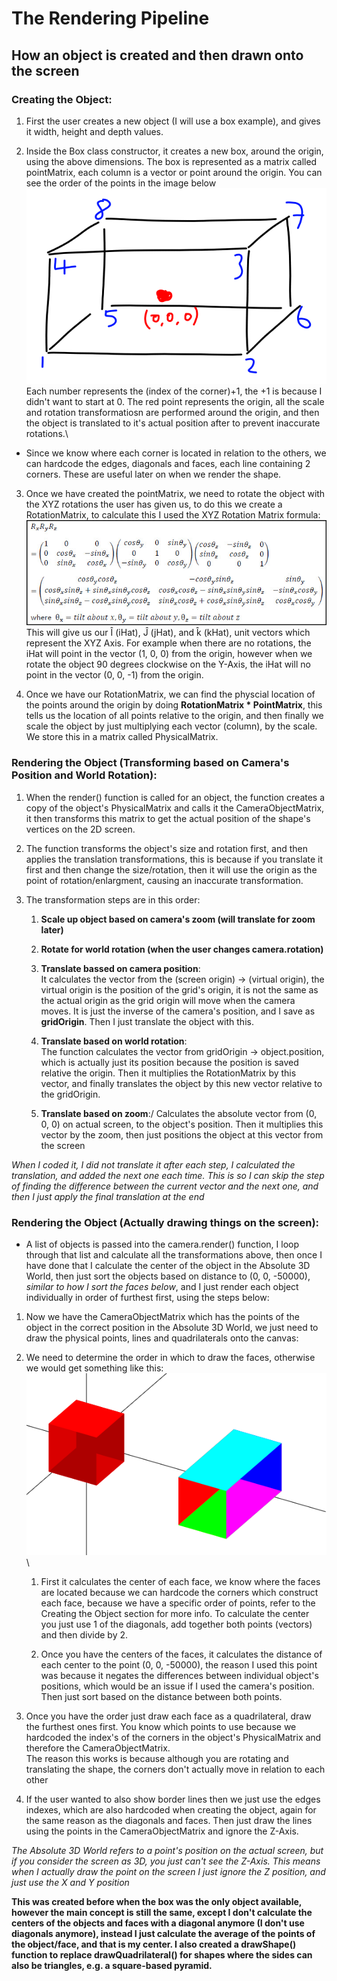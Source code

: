 # The Rendering Pipeline
## How an object is created and then drawn onto the screen

### Creating the Object:
1. First the user creates a new object (I will use a box example), and gives it width, height and depth values.

2. Inside the Box class constructor, it creates a new box, around the origin, using the above dimensions. The box is represented as a matrix called pointMatrix, each column is a vector or point around the origin. You can see the order of the points in the image below\
![Box Layout](https://github.com/AryaaSk/3D-Engine/blob/master/Research/BoxLayout.png?raw=true)\
Each number represents the (index of the corner)+1, the +1 is because I didn't want to start at 0. The red point represents the origin, all the scale and rotation transformatiosn are performed around the origin, and then the object is translated to it's actual position after to prevent inaccurate rotations.\

* Since we know where each corner is located in relation to the others, we can hardcode the edges, diagonals and faces, each line containing 2 corners. These are useful later on when we render the shape.

3. Once we have created the pointMatrix, we need to rotate the object with the XYZ rotations the user has given us, to do this we create a RotationMatrix, to calculate this I used the XYZ Rotation Matrix formula:\
![Box Layout](https://github.com/AryaaSk/3D-Engine/blob/master/Research/xyzrotationmatrix.jpeg?raw=true)\
This will give us our Î (iHat), Ĵ (jHat), and k̂ (kHat), unit vectors which represent the XYZ Axis. For example when there are no rotations, the iHat will point in the vector (1, 0, 0) from the origin, however when we rotate the object 90 degrees clockwise on the Y-Axis, the iHat will no point in the vector (0, 0, -1) from the origin.

4. Once we have our RotationMatrix, we can find the physcial location of the points around the origin by doing **RotationMatrix * PointMatrix**, this tells us the location of all points relative to the origin, and then finally we scale the object by just multiplying each vector (column), by the scale. We store this in a matrix called PhysicalMatrix.

### Rendering the Object (Transforming based on Camera's Position and World Rotation):
1. When the render() function is called for an object, the function creates a copy of the object's PhysicalMatrix and calls it the CameraObjectMatrix, it then transforms this matrix to get the actual position of the shape's vertices on the 2D screen.

2. The function transforms the object's size and rotation first, and then applies the translation transformations, this is because if you translate it first and then change the size/rotation, then it will use the origin as the point of rotation/enlargment, causing an inaccurate transformation.

3. The transformation steps are in this order:
    1. **Scale up object based on camera's zoom (will translate for zoom later)**

    2. **Rotate for world rotation (when the user changes camera.rotation)**

    3. **Translate bassed on camera position**:\
    It calculates the vector from the (screen origin) -> (virtual origin), the virtual origin is the position of the grid's origin, it is not the same as the actual origin as the grid origin will move when the camera moves. It is just the inverse of the camera's position, and I save as **gridOrigin**. Then I just translate the object with this.

    4. **Translate based on world rotation**:\
    The function calculates the vector from gridOrigin -> object.position, which is actually just its position because the position is saved relative the origin. Then it multiplies the RotationMatrix by this vector, and finally translates the object by this new vector relative to the gridOrigin.

    5. **Translate based on zoom**:/
    Calculates the absolute vector from (0, 0, 0) on actual screen, to the object's position. Then it multiplies this vector by the zoom, then just positions the object at this vector from the screen

*When I coded it, I did not translate it after each step, I calculated the translation, and added the next one each time. This is so I can skip the step of finding the difference between the current vector and the next one, and then I just apply the final translation at the end*

### Rendering the Object (Actually drawing things on the screen):

- A list of objects is passed into the camera.render() function, I loop through that list and calculate all the transformations above, then once I have done that I calculate the center of the object in the Absolute 3D World, then just sort the objects based on distance to (0, 0, -50000), *similar to how I sort the faces below*, and I just render each object individually in order of furthest first, using the steps below:

1. Now we have the CameraObjectMatrix which has the points of the object in the correct position in the Absolute 3D World, we just need to draw the physical points, lines and quadrilaterals onto the canvas:

2. We need to determine the order in which to draw the faces, otherwise we would get something like this:
    ![Wrong Face Order](https://github.com/AryaaSk/3D-Engine/blob/master/Research/WrongFaceOrder.png?raw=true)\

    1. First it calculates the center of each face, we know where the faces are located because we can hardcode the corners which construct each face, because we have a specific order of points, refer to the Creating the Object section for more info. To calculate the center you just use 1 of the diagonals, add together both points (vectors) and then divide by 2.

    2. Once you have the centers of the faces, it calculates the distance of each center to the point (0, 0, -50000), the reason I used this point was because it negates the differences between individual object's positions, which would be an issue if I used the camera's position. Then just sort based on the distance between both points.

3. Once you have the order just draw each face as a quadrilateral, draw the furthest ones first. You know which points to use because we hardcoded the index's of the corners in the object's PhysicalMatrix and therefore the CameraObjectMatrix.\
The reason this works is because although you are rotating and translating the shape, the corners don't actually move in relation to each other

4. If the user wanted to also show border lines then we just use the edges indexes, which are also hardcoded when creating the object, again for the same reason as the diagonals and faces. Then just draw the lines using the points in the CameraObjectMatrix and ignore the Z-Axis.

*The Absolute 3D World refers to a point's position on the actual screen, but if you consider the screen as 3D, you just can't see the Z-Axis. This means when I actually draw the point on the screen I just ignore the Z position, and just use the X and Y position*

**This was created before when the box was the only object available, however the main concept is still the same, except I don't calculate the centers of the objects and faces with a diagonal anymore (I don't use diagonals anymore), instead I just calculate the average of the points of the object/face, and that is my center. I also created a drawShape() function to replace drawQuadrilateral() for shapes where the sides can also be triangles, e.g. a square-based pyramid.**

